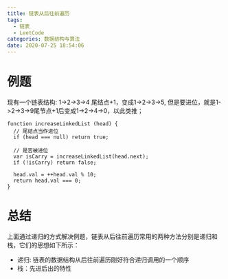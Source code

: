 ```yaml
---
title: 链表从后往前遍历
tags:
  - 链表
  - LeetCode
categories: 数据结构与算法
date: 2020-07-25 18:54:06
---
```





# 例题

现有一个链表结构:  1->2->3->4  尾结点+1，变成1->2->3->5, 但是要进位，就是1->2->3->9尾节点+1后变成1->2->4->0，以此类推；

<!-- more -->

```
function increaseLinkedList (head) {
  // 尾结点当作进位
  if (head === null) return true;

  // 是否被进位
  var isCarry = increaseLinkedList(head.next);
  if (!isCarry) return false;

  head.val = ++head.val % 10;
  return head.val === 0;
}
```



# 总结

上面通过递归的方式解决例题，链表从后往前遍历常用的两种方法分别是递归和栈，它们的思想如下所示：

* 递归: 链表的数据结构从后往前遍历刚好符合递归调用的一个顺序
* 栈：先进后出的特性

